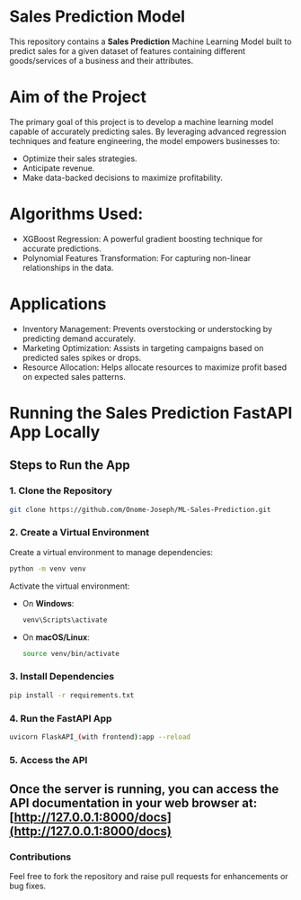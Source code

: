 # Sales Prediction Model
This repository contains a **Sales Prediction** Machine Learning Model built to predict sales for a given dataset of  features containing different goods/services of a business and their attributes.
#  Aim of the Project
The primary goal of this project is to develop a machine learning model capable of accurately predicting sales. By leveraging advanced regression techniques and feature engineering, the model empowers businesses to:
- Optimize their sales strategies.
- Anticipate revenue.
- Make data-backed decisions to maximize profitability.
# Algorithms Used:
- XGBoost Regression: A powerful gradient boosting technique for accurate predictions.
- Polynomial Features Transformation: For capturing non-linear relationships in the data.
# Applications
- Inventory Management: Prevents overstocking or understocking by predicting demand accurately.
- Marketing Optimization: Assists in targeting campaigns based on predicted sales spikes or drops.
- Resource Allocation: Helps allocate resources to maximize profit based on expected sales patterns.

# Running the Sales Prediction FastAPI App Locally
## Steps to Run the App
### 1. Clone the Repository

```bash
git clone https://github.com/Onome-Joseph/ML-Sales-Prediction.git
```
### 2. Create a Virtual Environment

Create a virtual environment to manage dependencies:

```bash
python -m venv venv
```

Activate the virtual environment:
- On **Windows**:
  ```bash
  venv\Scripts\activate
  ```
- On **macOS/Linux**:
  ```bash
  source venv/bin/activate
  ```
### 3. Install Dependencies
```bash
pip install -r requirements.txt
```

### 4. Run the FastAPI App
```bash
uvicorn FlaskAPI_(with frontend):app --reload
```
### 5. Access the API

Once the server is running, you can access the API documentation in your web browser at:
[http://127.0.0.1:8000/docs](http://127.0.0.1:8000/docs)
---
### Contributions
Feel free to fork the repository and raise pull requests for enhancements or bug fixes.
